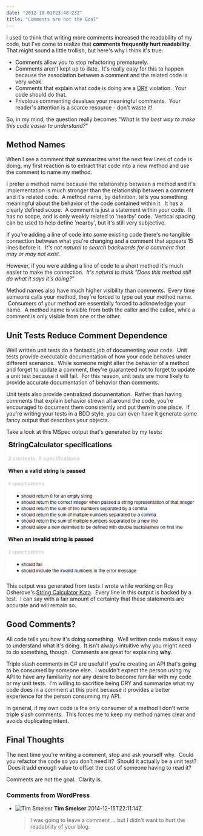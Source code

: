 ```yaml
---
date: "2012-10-01T23:48:23Z"
title: "Comments are not the Goal"
---
```


I used to think that writing more comments increased the readability of my code, but I've come to realize that **comments frequently hurt readability**. That might sound a little trollish, but here's why I think it's true:

* Comments allow you to stop refactoring prematurely.
* Comments aren't kept up to date.  It's really easy for this to happen because the association between a comment and the related code is very weak.
* Comments that explain what code is doing are a [DRY](http://en.wikipedia.org/wiki/Don't_repeat_yourself "Don't Repeat Yourself") violation.  Your code should do that.
* Frivolous commenting devalues your meaningful comments.  Your reader's attention is a scarce resource - don't waste it!

So, in my mind, the question really becomes "_What is the best way to make this code easier to understand?_"

## Method Names

When I see a comment that summarizes what the next few lines of code is doing, my first reaction is to extract that code into a new method and use the comment to name my method.

I prefer a method name because the relationship between a method and it's implementation is much stronger than the relationship between a comment and it's related code.  A method name, by definition, tells you something meaningful about the behavior of the code contained within it.  It has a clearly defined scope.  A comment is just a statement within your code.  It has no scope, and is only weakly related to 'nearby' code.  Vertical spacing can be used to help define 'nearby', but it's still very subjective.

If you're adding a line of code into some existing code there's no tangible connection between what you're changing and a comment that appears 15 lines before it.  _It's not natural to search backwards for a comment that may or may not exist._

However, if you were adding a line of code to a short method it's much easier to make the connection.  _It's natural to think "Does this method still do what it says it's doing?"_

Method names also have much higher visibility than comments.  Every time someone calls your method, they're forced to type out your method name.  Consumers of your method are essentially forced to acknowledge your name.  A method name is visible from both the caller and the callee, while a comment is only visible from one or the other.

## Unit Tests Reduce Comment Dependence

Well written unit tests do a fantastic job of documenting your code.  Unit tests provide executable documentation of how your code behaves under different scenarios.  While someone might alter the behavior of a method and forget to update a comment, they're guaranteed not to forget to update a unit test because it will fail.  For this reason, unit tests are more likely to provide accurate documentation of behavior than comments.

Unit tests also provide centralized documentation.  Rather than having comments that explain behavior strewn all around the code, you're encouraged to document them consistently and put them in one place.  If you're writing your tests in a BDD style, you can even have it generate some fancy output that describes your objects.

Take a look at this MSpec output that's generated by my tests:

![String Calculator Kata Specs](./stringkata_output.png)

This output was generated from tests I wrote while working on Roy Osherove's [String Calculator Kata](http://osherove.com/tdd-kata-1/).  Every line in this output is backed by a test.  I can say with a fair amount of certainty that these statements are accurate and will remain so.

## Good Comments?

All code tells you how it's doing something.  Well written code makes it easy to understand what it's doing.  It isn't always intuitive why you might need to do something, though.  Comments are great for explaining **why**.

Triple slash comments in C# are useful if you're creating an API that's going to be consumed by someone else.  I wouldn't expect the person using my API to have any familiarity nor any desire to become familiar with my code or my unit tests.  I'm willing to sacrifice being DRY and summarize what my code does in a comment at this point because it provides a better experience for the person consuming my API.

In general, if my own code is the only consumer of a method I don't write triple slash comments.  This forces me to keep my method names clear and avoids duplicating intent.

## Final Thoughts

The next time you're writing a comment, stop and ask yourself why.  Could you refactor the code so you don't need it?  Should it actually be a unit test?  Does it add enough value to offset the cost of someone having to read it?

Comments are not the goal.  Clarity is.

### Comments from WordPress

* ![Tim Smelser](https://www.gravatar.com/avatar/244fed6065a72195c9ec693741b2c7a1?d=identicon) **Tim Smelser** 2014-12-15T22:11:14Z
  > I was going to leave a comment ... but I didn't want to hurt the readability of your blog.